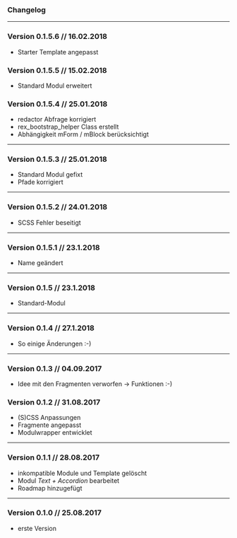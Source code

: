 ### Changelog ###

---

### Version 0.1.5.6 // 16.02.2018

- Starter Template angepasst


### Version 0.1.5.5 // 15.02.2018

- Standard Modul erweitert

### Version 0.1.5.4 // 25.01.2018

- redactor Abfrage korrigiert
- rex_bootstrap_helper Class erstellt
- Abhängigkeit mForm / mBlock berücksichtigt

---

### Version 0.1.5.3 // 25.01.2018

- Standard Modul gefixt
- Pfade korrigiert

---

### Version 0.1.5.2 // 24.01.2018

- SCSS Fehler beseitigt

---

### Version 0.1.5.1 // 23.1.2018

- Name geändert

---

### Version 0.1.5 // 23.1.2018

- Standard-Modul


---

### Version 0.1.4 // 27.1.2018

- So einige Änderungen :-)

---

### Version 0.1.3 // 04.09.2017

- Idee mit den Fragmenten verworfen -> Funktionen :-)

### Version 0.1.2 // 31.08.2017

- (S)CSS Anpassungen
- Fragmente angepasst
- Modulwrapper entwicklet

---

### Version 0.1.1 // 28.08.2017

- inkompatible Module und Template gelöscht
- Modul _Text + Accordion_ bearbeitet
- Roadmap hinzugefügt

---

### Version 0.1.0 // 25.08.2017

- erste Version

